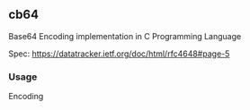 ## cb64

Base64 Encoding implementation in C Programming Language

Spec: https://datatracker.ietf.org/doc/html/rfc4648#page-5

### Usage

Encoding